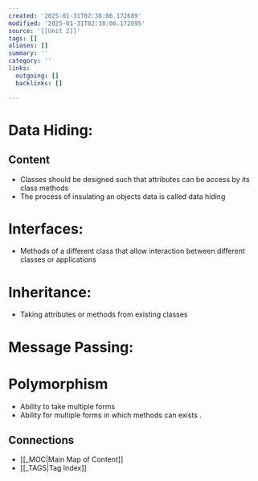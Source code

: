 ```yaml
---
created: '2025-01-31T02:38:06.172689'
modified: '2025-01-31T02:38:06.172695'
source: '[[Unit 2]]'
tags: []
aliases: []
summary: ''
category: ''
links:
  outgoing: []
  backlinks: []

---
```


# Data Hiding:

## Content
- Classes should be designed such that attributes can be access by its class methods 
- The process of insulating an objects data is called data hiding

# Interfaces:
- Methods of a different class that allow interaction between different classes or applications


# Inheritance:
- Taking attributes or methods from existing classes

# Message Passing:

# Polymorphism
- Ability to take multiple forms
- Ability for multiple forms in which methods can exists .





## Connections
- [[_MOC|Main Map of Content]]
- [[_TAGS|Tag Index]]
